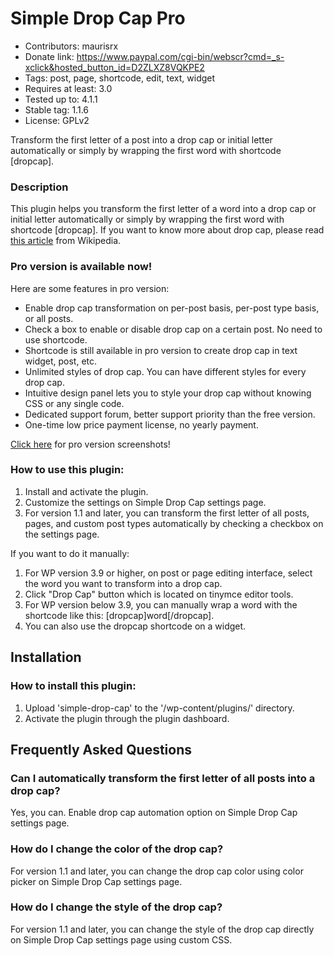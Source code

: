 # Simple Drop Cap Pro

* Contributors: maurisrx
* Donate link: https://www.paypal.com/cgi-bin/webscr?cmd=_s-xclick&hosted_button_id=D2ZLXZ8VQKPE2
* Tags: post, page, shortcode, edit, text, widget
* Requires at least: 3.0
* Tested up to: 4.1.1
* Stable tag: 1.1.6
* License: GPLv2

Transform the first letter of a post into a drop cap or initial letter automatically or simply by wrapping the first word with shortcode [dropcap].

### Description 

This plugin helps you transform the first letter of a word into a drop cap or initial letter automatically or simply by wrapping the first word with shortcode [dropcap]. If you want to know more about drop cap, please read [this article](http://en.wikipedia.org/wiki/Initial) from Wikipedia.

### Pro version is available now! 

Here are some features in pro version:

* Enable drop cap transformation on per-post basis, per-post type basis, or all posts.
* Check a box to enable or disable drop cap on a certain post. No need to use shortcode.
* Shortcode is still available in pro version to create drop cap in text widget, post, etc.
* Unlimited styles of drop cap. You can have different styles for every drop cap.
* Intuitive design panel lets you to style your drop cap without knowing CSS or any single code.
* Dedicated support forum, better support priority than the free version.
* One-time low price payment license, no yearly payment.

[Click here](http://www.yudhistiramauris.com/products/simple-drop-cap-pro/) for pro version screenshots!

### How to use this plugin:

1. Install and activate the plugin.
2. Customize the settings on Simple Drop Cap settings page.
3. For version 1.1 and later, you can transform the first letter of all posts, pages, and custom post types automatically by checking a checkbox on the settings page.

If you want to do it manually: 

1. For WP version 3.9 or higher, on post or page editing interface, select the word you want to transform into a drop cap.
2. Click "Drop Cap" button which is located on tinymce editor tools.
3. For WP version below 3.9, you can manually wrap a word with the shortcode like this: [dropcap]word[/dropcap].
4. You can also use the dropcap shortcode on a widget.

## Installation

### How to install this plugin: 

1. Upload 'simple-drop-cap' to the '/wp-content/plugins/' directory.
2. Activate the plugin through the plugin dashboard.

## Frequently Asked Questions

### Can I automatically transform the first letter of all posts into a drop cap? 

Yes, you can. Enable drop cap automation option on Simple Drop Cap settings page.

### How do I change the color of the drop cap? 

For version 1.1 and later, you can change the drop cap color using color picker on Simple Drop Cap settings page.

### How do I change the style of the drop cap? 

For version 1.1 and later, you can change the style of the drop cap directly on Simple Drop Cap settings page using custom CSS.
